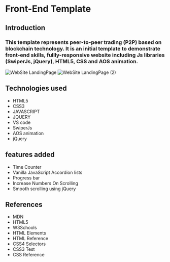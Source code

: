 # Front-End Template 

## Introduction
### This template represents **peer-to-peer trading (P2P)** based on blockchain technology. It is an initial template to demonstrate front-end skills, fullly-responsive website including Js libraries (SwiperJs, jQuery), HTML5, CSS and AOS animation.

![WebSite LandingPage](https://user-images.githubusercontent.com/67297080/183317959-ad709ad5-5d8f-4319-b9ec-b0db4557e115.PNG)
![WebSite LandingPage (2)](https://user-images.githubusercontent.com/67297080/183318000-6ab71deb-7012-4b9c-ac73-6da8b3889ef5.PNG)


## Technologies used
* HTML5
* CSS3
* JAVASCRIPT
* JQUERY
* VS code
* SwiperJs 
* AOS animation
* jQuery


## features added
* Time Counter
* Vanilla JavaScript Accordion lists
* Progress bar
* Increase Numbers On Scrolling
* Smooth scrolling using jQuery

## References
* MDN
* HTML5
* W3Schools
* HTML Elements
* HTML Reference
* CSS4 Selectors 
* CSS3 Test
* CSS Reference

